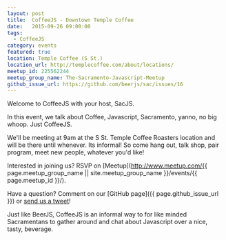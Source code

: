 ```yaml
---
layout: post
title:  CoffeeJS - Downtown Temple Coffee
date:   2015-09-26 09:00:00
tags:
  - CoffeeJS
category: events
featured: true
location: Temple Coffee (S St.)
location_url: http://templecoffee.com/about/locations/
meetup_id: 225562244
meetup_group_name: The-Sacramento-Javascript-Meetup
github_issue_url: https://github.com/beerjs/sac/issues/16
---
```


Welcome to CoffeeJS with your host, SacJS.

In this event, we talk about Coffee, Javascript, Sacramento, yanno, no big whoop. Just CoffeeJS.

We'll be meeting at 9am at the S St. Temple Coffee Roasters location and will be there until whenever. Its informal! So come hang out, talk shop, pair program, meet new people, whatever you'd like!

<!-- more -->

Interested in joining us? RSVP on
[Meetup](http://www.meetup.com/{{ page.meetup_group_name || site.meetup_group_name }}/events/{{ page.meetup_id }}/).

Have a question? Comment on our
[GitHub page]({{ page.github_issue_url }}) or
[send us a tweet](https://twitter.com/beerjs_sac)!

Just like BeerJS, CoffeeJS is an informal way to for like minded Sacramentans
to gather around and chat about Javascript over a nice, tasty, beverage.
